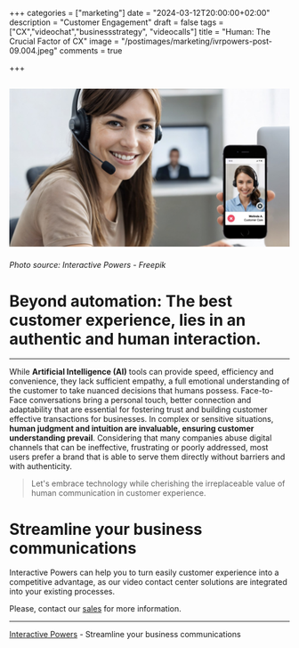 +++
categories = ["marketing"]
date = "2024-03-12T20:00:00+02:00"
description = "Customer Engagement"
draft = false
tags = ["CX","videochat","businessstrategy", "videocalls"]
title = "Human: The Crucial Factor of CX"
image = "/postimages/marketing/ivrpowers-post-09.004.jpeg"
comments = true

+++

![Video agent smilling and transaccional video call](/postimages/marketing/ivrpowers-post-09.004.jpeg)
-------
###### Photo source: Interactive Powers - Freepik

# Beyond automation: The best customer experience, lies in an authentic and human interaction.
---

While **Artificial Intelligence (AI)** tools can provide speed, efficiency and convenience, they lack sufficient empathy, a full emotional understanding of the customer to take nuanced decisions that humans possess. Face-to-Face conversations bring a personal touch, better connection and adaptability that are essential for fostering trust and building customer effective transactions for businesses. In complex or sensitive situations, **human judgment and intuition are invaluable, ensuring customer understanding prevail**. Considering that many companies abuse digital channels that can be ineffective, frustrating or poorly addressed, most users prefer a brand that is able to serve them directly without barriers and with authenticity.

> Let's embrace technology while cherishing the irreplaceable value of human communication in customer experience. 

# Streamline your business communications
Interactive Powers can help you to turn easily customer experience into a competitive advantage, as our video contact center solutions are integrated into your existing processes.

Please, contact our [sales](https://interactivepowers.com/en/contact-us) for more information.

---
[Interactive Powers](http://www.ivrpowers.com/) - Streamline your business communications


